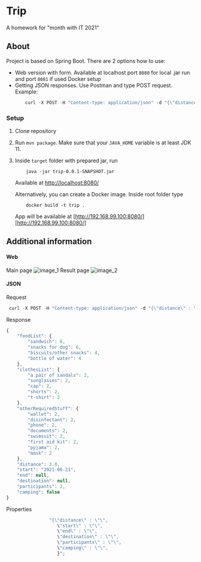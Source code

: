 # Trip
A homework for "month with IT 2021"

## About
Project is based on Spring Boot. There are 2 options how to use:
 - Web version with form. Available at localhost port `8080` for local .jar run and port `8081` if used Docker setup
 - Getting JSON responses. Use Postman and type POST request. Example:
 ``` javascript
        curl -X POST -H "Content-type: application/json" -d "{\"distance\" : \"3\", \"start\" : \"2021-06-21\",\"participants\" : \"2\"}" "http://localhost:8080/trip/new"
 ```
 ### Setup
 1. Clone repository
 2. Run `mvn package`. Make sure that your `JAVA_HOME` variable is at least JDK 11.
 3. Inside `target` folder with prepared jar, run           

            java -jar trip-0.0.1-SNAPSHOT.jar
    Available at [http://localhost:8080/][http://localhost:8080]
 
    Alternatively, you can create a Docker image. Inside root folder type
           
            docker build -t trip . 
    App will be available at [http://192.168.99.100:8080/][http://192.168.99.100:8080/]
   


[http://localhost:8080]: http://localhost:8080/
[http://192.168.99.100:8080/]: http://192.168.99.100:8080/


## Additional information

#### Web 
Main page
![image_1](https://user-images.githubusercontent.com/36459172/121527595-3e11d200-ca03-11eb-9614-b903b9fa1e11.JPG)
Result page
![image_2](https://user-images.githubusercontent.com/36459172/121527871-90eb8980-ca03-11eb-8f0d-bbd363c83367.JPG)

#### JSON
Request
```javascript
 curl -X POST -H "Content-type: application/json" -d "{\"distance\" : \"3\", \"start\" : \"2021-06-21\",\"participants\" : \"2\"}" "http://localhost:8080/trip/new"
```

Response
```javascript
{
    "foodList": {
        "sandwich": 6,
        "snacks for dog": 6,
        "biscuits/other snacks": 4,
        "bottle of water": 4
    },
    "clothesList": {
        "a pair of sandals": 2,
        "sunglasses": 2,
        "cap": 2,
        "shorts": 2,
        "t-shirt": 2
    },
    "otherRequiredStuff": {
        "wallet": 2,
        "disinfectant": 2,
        "phone": 2,
        "documents": 2,
        "swimsuit": 2,
        "first aid kit": 2,
        "pyjama": 2,
        "mask": 2
    },
    "distance": 3.0,
    "start": "2021-06-21",
    "end": null,
    "destination": null,
    "participants": 2,
    "camping": false
}
```
Properties
``` javascript
                "{\"distance\" : \"\",
                   \"start\" : \"\",
                   \"end\" : \"\",
                   \"destination\" : \"\",
                   \"participants\" : \"\",
                   \"camping\" : \"\",
                   }";

```
